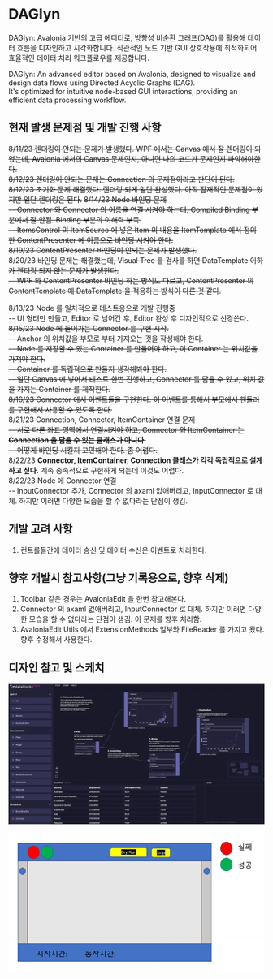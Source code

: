 ﻿# DAGlyn
DAGlyn: Avalonia 기반의 고급 에디터로, 방향성 비순환 그래프(DAG)를 활용해 데이터 흐름을 디자인하고 시각화합니다. 
직관적인 노드 기반 GUI 상호작용에 최적화되어 효율적인 데이터 처리 워크플로우를 제공합니다.  

DAGlyn: An advanced editor based on Avalonia, designed to visualize and design data flows using Directed Acyclic Graphs (DAG).   
It's optimized for intuitive node-based GUI interactions, providing an efficient data processing workflow.  

## 현재 발생 문제점 및 개발 진행 사항
~~8/11/23 렌더링이 안되는 문제가 발생했다. WPF 에서는 Canvas 에서 잘 렌더링이 되었는데, Avalonia 에서의 Canvas 문제인지, 아니면 나의 코드가 문제인지 파악해야한다.~~  
~~8/12/23 렌더링이 안되는 문제는 Connection 의 문제점이라고 판단이 된다.~~      
~~8/12/23 초기화 문제 해결했다. 렌더링 되게 일단 완성했다. 아직 잠재적인 문제점이 있지만 일단 렌더링은 된다.~~ 
~~8/14/23 Node 바인딩 문제  
-- Connector 와 Connector 의 이름을 연결 시켜야 하는데, Compiled Binding 부분에서 잘 안됨. Binding 부분의 이해력 부족.  
-- ItemsControl 의 ItemSource 에 넣은 Item 의 내용을 ItemTemplate 에서 정의 한 ContentPresenter 에 이름으로 바인딩 시켜야 한다.~~  
~~8/19/23 ContentPresenter 바인딩이 안되는 문제가 발생했다.~~  
~~8/20/23 바인딩 문제는 해결했는데, Visual Tree 를 검사를 하면 DataTemplate 이하가 렌더링 되지 않는 문제가 발생한다.~~  
~~-- WPF 와 ContentPresenter 바인딩 하는 방식도 다르고, ContentPresenter 의 ContentTemplate 에 DataTemplate 을 적용하는 방식이 다른 것 같다.~~  

8/13/23 Node 를 일차적으로 테스트용으로 개발 진행중   
-- UI 형태만 만들고, Editor 로 넘어간 후, Editor 완성 후 디자인적으로 신경쓴다.   
~~8/15/23 Node 에 들어가는 Connector 를 구현 시작.~~      
~~-- Anchor 의 위치값을 부모로 부터 가져오는 것을 작성해야 한다.~~  
~~-- Node 를 저장할 수 있는 Container 를 만들어야 하고, 이 Container 는 위치값을 가져야 한다.~~    
~~-- Container 를 독립적으로 만들지 생각해봐야 한다.~~    
~~-- 일단 Canvas 에 넣어서 테스트 한번 진행하고, Connector 를 담을 수 있고, 위치 값을 가지는 Container 를 제작한다.~~    
~~8/16/23 Connector 에서 이벤트들을 구현한다. 이 이벤트를 통해서 부모에서 핸들러를 구현해서 사용할 수 있도록 한다.~~  
~~8/21/23 Connection, Connector, ItemContainer 연결 문제~~  
~~-- 서로 다른 좌표 영역에서 연결시켜야 하고, Connector 와 ItemContainer 는 **Connection 을 담을 수 있는 클래스가 아니다**.~~  
~~-- 어떻게 바인딩 시킬지 고민해야 한다. 좀 어렵다.~~  
8/22/23 **Connector, ItemContainer, Connection 클래스가 각각 독립적으로 설계하고 싶다.** 계속 종속적으로 구현하게 되는데 이것도 어렵다.  
8/22/23 Node 에 Connector 연결  
-- InputConnector 추가, Connector 의 axaml 없애버리고, InputConnector 로 대체. 하지만 이러면 다양한 모습을 할 수 없다라는 단점이 생김.

## 개발 고려 사항
1. 컨트롤들간에 데이터 송신 및 데이터 수신은 이벤트로 처리한다.  

## 향후 개발시 참고사항(그냥 기록용으로, 향후 삭제)
1. Toolbar 같은 경우는 AvaloniaEdit 을 한번 참고해본다.    
2. Connector 의 axaml 없애버리고, InputConnector 로 대체. 하지만 이러면 다양한 모습을 할 수 없다라는 단점이 생김. 이 문제를 향후 처리함.  
3. AvaloniaEdit Utils 에서 ExtensionMethods 일부와 FileReader 를 가지고 왔다. 향후 수정해서 사용한다.   

## 디자인 참고 및 스케치

![node 참고이미지 - 구현 후 삭제 예정](images/ref01.png)

![node 초기 구상 이미지 - 구현 후 삭제 예정](images/init01.png)

